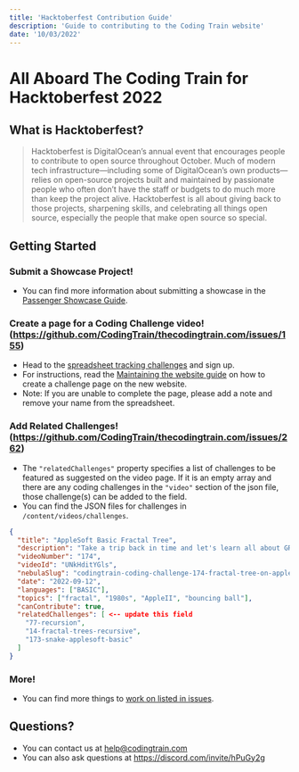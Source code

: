```yaml
---
title: 'Hacktoberfest Contribution Guide'
description: 'Guide to contributing to the Coding Train website'
date: '10/03/2022'
---
```


# All Aboard The Coding Train for Hacktoberfest 2022

## What is Hacktoberfest?

> Hacktoberfest is DigitalOcean’s annual event that encourages people to contribute to open source throughout October. Much of modern tech infrastructure—including some of DigitalOcean’s own products—relies on open-source projects built and maintained by passionate people who often don’t have the staff or budgets to do much more than keep the project alive. Hacktoberfest is all about giving back to those projects, sharpening skills, and celebrating all things open source, especially the people that make open source so special.

## Getting Started

### Submit a Showcase Project!

- You can find more information about submitting a showcase in the [Passenger Showcase Guide](/guides/passenger-showcase-guide/).  

### Create a page for a Coding Challenge video! (https://github.com/CodingTrain/thecodingtrain.com/issues/155)

- Head to the [spreadsheet tracking challenges](https://docs.google.com/spreadsheets/d/1zt8KquMZN_j2-j4ezMsgeq-sRrgoCEAROwFS6LTS8oQ/edit#gid=1236591781) and sign up.
- For instructions, read the [Maintaining the website guide](/guides/maintain-weibsite-guide/) on how to create a challenge page on the new website.  
- Note: If you are unable to complete the page, please add a note and remove your name from the spreadsheet.

### Add Related Challenges! (https://github.com/CodingTrain/thecodingtrain.com/issues/262)

- The `"relatedChallenges"` property specifies a list of challenges to be featured as suggested on the video page. If it is an empty array and there are any coding challenges in the `"video"` section of the json file, those challenge(s) can be added to the field.
- You can find the JSON files for challenges in `/content/videos/challenges`.

```json
{
  "title": "AppleSoft Basic Fractal Tree",
  "description": "Take a trip back in time and let's learn all about GR (graphics) and HGR (high resolution graphics) in AppleSoft BASIC on a restored Apple II+ computer! Can we render a fractal tree?",
  "videoNumber": "174",
  "videoId": "UNkHditYGls",
  "nebulaSlug": "codingtrain-coding-challenge-174-fractal-tree-on-apple-ii",
  "date": "2022-09-12",
  "languages": ["BASIC"],
  "topics": ["fractal", "1980s", "AppleII", "bouncing ball"],
  "canContribute": true,
  "relatedChallenges": [ <-- update this field
    "77-recursion",
    "14-fractal-trees-recursive",
    "173-snake-applesoft-basic"
  ]
}
```

### More!

* You can find more things to [work on listed in issues](https://github.com/CodingTrain/thecodingtrain.com/issues).

##  Questions?
- You can contact us at help@codingtrain.com
- You can also ask questions at https://discord.com/invite/hPuGy2g
